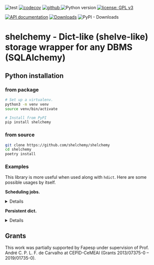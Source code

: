 ![test](https://github.com/shelchemy/shelchemy/workflows/test/badge.svg)
[![codecov](https://codecov.io/gh/shelchemy/shelchemy/branch/main/graph/badge.svg)](https://codecov.io/gh/shelchemy/shelchemy)
<a href="https://pypi.org/project/shelchemy">
<img src="https://img.shields.io/github/v/release/shelchemy/shelchemy?display_name=tag&sort=semver&color=blue" alt="github">
</a>
![Python version](https://img.shields.io/badge/python-3.8%20%7C%203.9-blue.svg)
[![license: GPL v3](https://img.shields.io/badge/License-GPLv3-blue.svg)](https://www.gnu.org/licenses/gpl-3.0)

[![API documentation](https://img.shields.io/badge/doc-API%20%28auto%29-a0a0a0.svg)](https://shelchemy.github.io/shelchemy)
[![Downloads](https://static.pepy.tech/badge/shelchemy)](https://pepy.tech/project/shelchemy)
![PyPI - Downloads](https://img.shields.io/pypi/dm/shelchemy)

# shelchemy - Dict-like (shelve-like) storage wrapper for any DBMS (SQLAlchemy)
 


## Python installation
### from package
```bash
# Set up a virtualenv. 
python3 -m venv venv
source venv/bin/activate

# Install from PyPI
pip install shelchemy
```

### from source
```bash
git clone https://github.com/shelchemy/shelchemy
cd shelchemy
poetry install
```

### Examples
This library is more useful when used along with `hdict`.
Here are some possible usages by itself.

**Scheduling jobs.**
<details>
<p>

```python3
from time import sleep

from shelchemy.scheduler import Scheduler

# Jobs can be distributed across multiple computers/networks.
names1 = ["a", "b"]
names2 = ["c"]
names3 = ["d", "e"]
storage = {}
# `storage` can be: shelve; URI pointing to a database; or, any dict-like object.
#   Example of a local database: storage="sqlite+pysqlite:////tmp/sqla-test.db"
#   Example of a remote database: storage="mysql+pymysql://user1:password1@hosh.page/db1"
for name in Scheduler(storage, timeout=10) << names1 << names2 << names3:
    print(f"Processing {name}")
    sleep(0.1)
    print(f"{name} processed!")
"""
2023-11-12 23:54:08.658580 'a' is new, starting
Processing a
a processed!
2023-11-12 23:54:08.859136 'a' done
2023-11-12 23:54:08.868346 'b' is new, starting
Processing b
b processed!
2023-11-12 23:54:09.068804 'b' done
2023-11-12 23:54:09.079411 'c' is new, starting
Processing c
c processed!
2023-11-12 23:54:09.279881 'c' done
2023-11-12 23:54:09.290403 'd' is new, starting
Processing d
d processed!
2023-11-12 23:54:09.490906 'd' done
2023-11-12 23:54:09.499485 'e' is new, starting
Processing e
e processed!
2023-11-12 23:54:09.699985 'e' done
"""
```


</p>
</details>

**Persistent dict.**
<details>
<p>

```python3
from shelchemy import sopen
from shelchemy.cache import Cache

d = Cache("sqlite+pysqlite:////tmp/sqla-test.db")
d["x"] = 5
d["b"] = None
print(d["x"], d["b"])
"""
5 None
"""
```

```python3

try:
    d["xxx"]
except KeyError as m:
    print(m)
"""
'xxx'
"""
```

```python3

for k, v in d.items():
    print(k, v)
print("x" in d)
"""
872d417d62b78366a71ab9fee25f14dc None
aed0339093d97301965a4e23dac3424a b'only bytes when autopack=False'
a b'by'
x 5
b None
True
"""
```

```python3

del d["x"]
print("x" in d)
"""
False
"""
```

```python3

print(d)
"""
{'872d417d62b78366a71ab9fee25f14dc': None, 'aed0339093d97301965a4e23dac3424a': b'only bytes when autopack=False', 'a': b'by', 'b': None}
"""
```

```python3

# Using a context manager.
with sopen() as db:
    print("x" in db)
    print(db)

    db["x"] = b"asd"
    print(db)
    print(db["x"] == b"asd")
    print("x" in db)
    print(db.x == b"asd")

    del db["x"]
    print("x" in db)

    db["any string key longer than 40 characters will be hashed depending if the DBMS backend is used"] = None
    print(db)
"""
False
{}
{'x': b'asd'}
True
True
True
False
{'872d417d62b78366a71ab9fee25f14dc': None}
"""
```


</p>
</details>


## Grants
This work was partially supported by Fapesp under supervision of
Prof. André C. P. L. F. de Carvalho at CEPID-CeMEAI (Grants 2013/07375-0 – 2019/01735-0).
